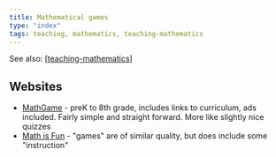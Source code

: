 ```yaml
---
title: Mathematical games
type: "index"
tags: teaching, mathematics, teaching-mathematics
---
```


See also: [[teaching-mathematics]]

## Websites

- [MathGame](https://au.mathgames.com/) - preK to 8th grade, includes links to curriculum, ads included. Fairly simple and straight forward. More like slightly nice quizzes
- [Math is Fun](https://www.mathsisfun.com/) - "games" are of similar quality, but does include some "instruction"


[//begin]: # "Autogenerated link references for markdown compatibility"
[teaching-mathematics]: teaching-mathematics "Teaching Mathematics"
[//end]: # "Autogenerated link references"